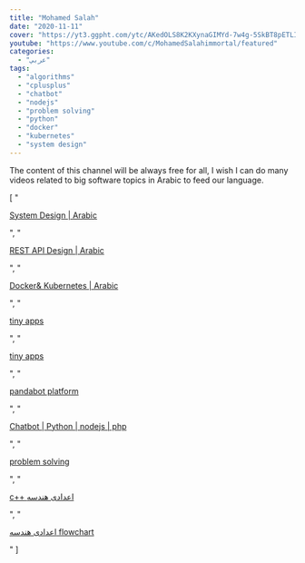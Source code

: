 ```yaml
---
title: "Mohamed Salah"
date: "2020-11-11"
cover: "https://yt3.ggpht.com/ytc/AKedOLS8K2KXynaGIMYd-7w4g-5SkBT8pETLIZK-Om00nA=s88-c-k-c0x00ffffff-no-rj"
youtube: "https://www.youtube.com/c/MohamedSalahimmortal/featured"
categories:
  - "عربي"
tags:
  - "algorithms"
  - "cplusplus"
  - "chatbot"
  - "nodejs"
  - "problem solving"
  - "python"
  - "docker"
  - "kubernetes"
  - "system design"
---
```


The content of this channel will be always free for all, I wish I can do many videos related to big software topics in Arabic to feed our language.

[
"<p><a href='https://www.youtube.com/watch?v=5zkQ7JlAYIU&list=PLIP6NLutFvfwibRxTWK2cRkoUdZc0qJvv'>System Design | Arabic</a></p>",
"<p><a href='https://www.youtube.com/watch?v=mUQY70zGvhQ&list=PLIP6NLutFvfwRh58WITCUJpCB8hTHh3AH'>REST API Design | Arabic</a></p>",
"<p><a href='https://www.youtube.com/watch?v=LS3UUEg2r-Y&list=PLIP6NLutFvfyhMI16ITeDLrX6DsC2Jw7j'>Docker& Kubernetes | Arabic</a></p>",
"<p><a href='https://www.youtube.com/watch?v=S8k6mo0GR_s&list=PLIP6NLutFvfy1REoSS3Ac8J2nPaE63kVe'>tiny apps</a></p>",
"<p><a href='https://www.youtube.com/watch?v=qtmnh5DLaAQ&list=PLIP6NLutFvfyejrSVJMJogpvIzK2-UjJB'>tiny apps</a></p>",
"<p><a href='https://www.youtube.com/watch?v=OmzxnV3hThA&list=PLIP6NLutFvfx7GbfBRb0bihwYIQimDd-s'>pandabot platform</a></p>",
"<p><a href='https://www.youtube.com/watch?v=zyHaaGtX5rA&list=PLIP6NLutFvfyINf63Fmw4EL3ImSsPwYY7'>Chatbot | Python | nodejs | php</a></p>",
"<p><a href='https://www.youtube.com/watch?v=xPkhZZCQyHw&list=PLIP6NLutFvfzqreKOUhsouqA9YalyiyO5'>problem solving</a></p>",
"<p><a href='https://www.youtube.com/watch?v=jUhIwo7wNlU&list=PLIP6NLutFvfz_bDFSDz-aCFT260ZL55O3'>c++ اعدادى هندسه</a></p>",
"<p><a href='https://www.youtube.com/watch?v=HWev2bFUDhE&list=PLIP6NLutFvfz7n9MnjfbvwShhNSjKQGoI'>اعدادى هندسه flowchart</a></p>"
]
